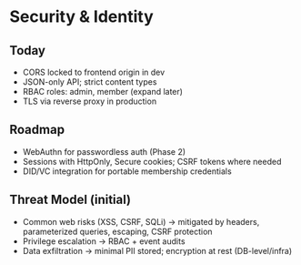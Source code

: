 # Security & Identity

## Today
- CORS locked to frontend origin in dev
- JSON-only API; strict content types
- RBAC roles: admin, member (expand later)
- TLS via reverse proxy in production

## Roadmap
- WebAuthn for passwordless auth (Phase 2)
- Sessions with HttpOnly, Secure cookies; CSRF tokens where needed
- DID/VC integration for portable membership credentials

## Threat Model (initial)
- Common web risks (XSS, CSRF, SQLi) → mitigated by headers, parameterized queries, escaping, CSRF protection
- Privilege escalation → RBAC + event audits
- Data exfiltration → minimal PII stored; encryption at rest (DB-level/infra)

